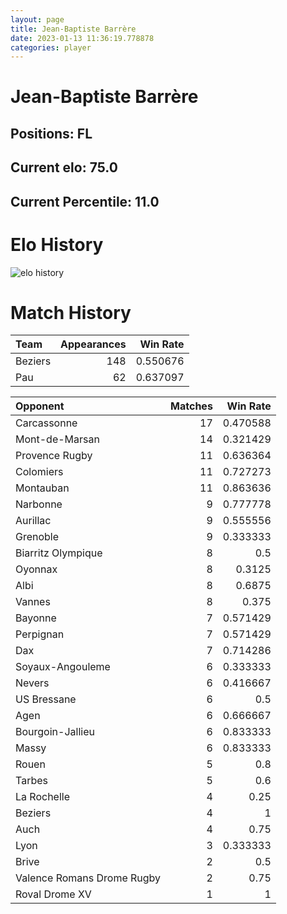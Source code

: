 ```yaml
---  
layout: page  
title: Jean-Baptiste Barrère  
date: 2023-01-13 11:36:19.778878  
categories: player  
---
```

# Jean-Baptiste Barrère

## Positions: FL

## Current elo: 75.0

## Current Percentile: 11.0

# Elo History


![elo history](history_Jean-BaptisteBarrère.png)
# Match History


| Team    |   Appearances |   Win Rate |
|:--------|--------------:|-----------:|
| Beziers |           148 |   0.550676 |
| Pau     |            62 |   0.637097 |

| Opponent                   |   Matches |   Win Rate |
|:---------------------------|----------:|-----------:|
| Carcassonne                |        17 |   0.470588 |
| Mont-de-Marsan             |        14 |   0.321429 |
| Provence Rugby             |        11 |   0.636364 |
| Colomiers                  |        11 |   0.727273 |
| Montauban                  |        11 |   0.863636 |
| Narbonne                   |         9 |   0.777778 |
| Aurillac                   |         9 |   0.555556 |
| Grenoble                   |         9 |   0.333333 |
| Biarritz Olympique         |         8 |   0.5      |
| Oyonnax                    |         8 |   0.3125   |
| Albi                       |         8 |   0.6875   |
| Vannes                     |         8 |   0.375    |
| Bayonne                    |         7 |   0.571429 |
| Perpignan                  |         7 |   0.571429 |
| Dax                        |         7 |   0.714286 |
| Soyaux-Angouleme           |         6 |   0.333333 |
| Nevers                     |         6 |   0.416667 |
| US Bressane                |         6 |   0.5      |
| Agen                       |         6 |   0.666667 |
| Bourgoin-Jallieu           |         6 |   0.833333 |
| Massy                      |         6 |   0.833333 |
| Rouen                      |         5 |   0.8      |
| Tarbes                     |         5 |   0.6      |
| La Rochelle                |         4 |   0.25     |
| Beziers                    |         4 |   1        |
| Auch                       |         4 |   0.75     |
| Lyon                       |         3 |   0.333333 |
| Brive                      |         2 |   0.5      |
| Valence Romans Drome Rugby |         2 |   0.75     |
| Roval Drome XV             |         1 |   1        |